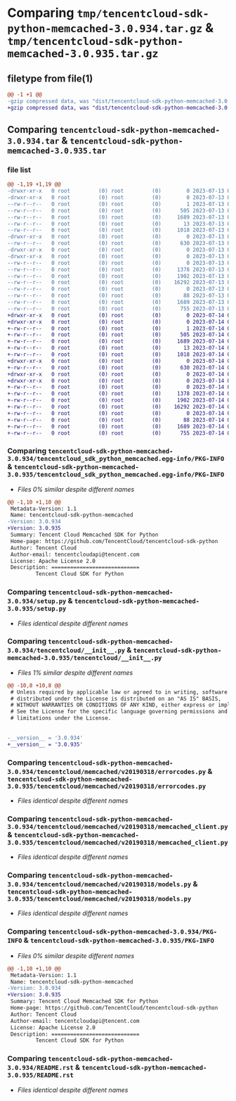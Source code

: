 # Comparing `tmp/tencentcloud-sdk-python-memcached-3.0.934.tar.gz` & `tmp/tencentcloud-sdk-python-memcached-3.0.935.tar.gz`

## filetype from file(1)

```diff
@@ -1 +1 @@
-gzip compressed data, was "dist/tencentcloud-sdk-python-memcached-3.0.934.tar", last modified: Thu Jul 13 00:25:57 2023, max compression
+gzip compressed data, was "dist/tencentcloud-sdk-python-memcached-3.0.935.tar", last modified: Fri Jul 14 00:34:06 2023, max compression
```

## Comparing `tencentcloud-sdk-python-memcached-3.0.934.tar` & `tencentcloud-sdk-python-memcached-3.0.935.tar`

### file list

```diff
@@ -1,19 +1,19 @@
-drwxr-xr-x   0 root         (0) root         (0)        0 2023-07-13 00:25:57.000000 tencentcloud-sdk-python-memcached-3.0.934/
-drwxr-xr-x   0 root         (0) root         (0)        0 2023-07-13 00:25:57.000000 tencentcloud-sdk-python-memcached-3.0.934/tencentcloud_sdk_python_memcached.egg-info/
--rw-r--r--   0 root         (0) root         (0)        1 2023-07-13 00:25:57.000000 tencentcloud-sdk-python-memcached-3.0.934/tencentcloud_sdk_python_memcached.egg-info/dependency_links.txt
--rw-r--r--   0 root         (0) root         (0)      505 2023-07-13 00:25:57.000000 tencentcloud-sdk-python-memcached-3.0.934/tencentcloud_sdk_python_memcached.egg-info/SOURCES.txt
--rw-r--r--   0 root         (0) root         (0)     1689 2023-07-13 00:25:57.000000 tencentcloud-sdk-python-memcached-3.0.934/tencentcloud_sdk_python_memcached.egg-info/PKG-INFO
--rw-r--r--   0 root         (0) root         (0)       13 2023-07-13 00:25:57.000000 tencentcloud-sdk-python-memcached-3.0.934/tencentcloud_sdk_python_memcached.egg-info/top_level.txt
--rw-r--r--   0 root         (0) root         (0)     1018 2023-07-13 00:25:57.000000 tencentcloud-sdk-python-memcached-3.0.934/setup.py
-drwxr-xr-x   0 root         (0) root         (0)        0 2023-07-13 00:25:57.000000 tencentcloud-sdk-python-memcached-3.0.934/tencentcloud/
--rw-r--r--   0 root         (0) root         (0)      630 2023-07-13 00:25:57.000000 tencentcloud-sdk-python-memcached-3.0.934/tencentcloud/__init__.py
-drwxr-xr-x   0 root         (0) root         (0)        0 2023-07-13 00:25:57.000000 tencentcloud-sdk-python-memcached-3.0.934/tencentcloud/memcached/
-drwxr-xr-x   0 root         (0) root         (0)        0 2023-07-13 00:25:57.000000 tencentcloud-sdk-python-memcached-3.0.934/tencentcloud/memcached/v20190318/
--rw-r--r--   0 root         (0) root         (0)        0 2023-07-13 00:25:57.000000 tencentcloud-sdk-python-memcached-3.0.934/tencentcloud/memcached/v20190318/__init__.py
--rw-r--r--   0 root         (0) root         (0)     1378 2023-07-13 00:25:57.000000 tencentcloud-sdk-python-memcached-3.0.934/tencentcloud/memcached/v20190318/errorcodes.py
--rw-r--r--   0 root         (0) root         (0)     1902 2023-07-13 00:25:57.000000 tencentcloud-sdk-python-memcached-3.0.934/tencentcloud/memcached/v20190318/memcached_client.py
--rw-r--r--   0 root         (0) root         (0)    16292 2023-07-13 00:25:57.000000 tencentcloud-sdk-python-memcached-3.0.934/tencentcloud/memcached/v20190318/models.py
--rw-r--r--   0 root         (0) root         (0)        0 2023-07-13 00:25:57.000000 tencentcloud-sdk-python-memcached-3.0.934/tencentcloud/memcached/__init__.py
--rw-r--r--   0 root         (0) root         (0)       88 2023-07-13 00:25:57.000000 tencentcloud-sdk-python-memcached-3.0.934/setup.cfg
--rw-r--r--   0 root         (0) root         (0)     1689 2023-07-13 00:25:57.000000 tencentcloud-sdk-python-memcached-3.0.934/PKG-INFO
--rw-r--r--   0 root         (0) root         (0)      755 2023-07-13 00:25:57.000000 tencentcloud-sdk-python-memcached-3.0.934/README.rst
+drwxr-xr-x   0 root         (0) root         (0)        0 2023-07-14 00:34:06.000000 tencentcloud-sdk-python-memcached-3.0.935/
+drwxr-xr-x   0 root         (0) root         (0)        0 2023-07-14 00:34:06.000000 tencentcloud-sdk-python-memcached-3.0.935/tencentcloud_sdk_python_memcached.egg-info/
+-rw-r--r--   0 root         (0) root         (0)        1 2023-07-14 00:34:06.000000 tencentcloud-sdk-python-memcached-3.0.935/tencentcloud_sdk_python_memcached.egg-info/dependency_links.txt
+-rw-r--r--   0 root         (0) root         (0)      505 2023-07-14 00:34:06.000000 tencentcloud-sdk-python-memcached-3.0.935/tencentcloud_sdk_python_memcached.egg-info/SOURCES.txt
+-rw-r--r--   0 root         (0) root         (0)     1689 2023-07-14 00:34:06.000000 tencentcloud-sdk-python-memcached-3.0.935/tencentcloud_sdk_python_memcached.egg-info/PKG-INFO
+-rw-r--r--   0 root         (0) root         (0)       13 2023-07-14 00:34:06.000000 tencentcloud-sdk-python-memcached-3.0.935/tencentcloud_sdk_python_memcached.egg-info/top_level.txt
+-rw-r--r--   0 root         (0) root         (0)     1018 2023-07-14 00:34:06.000000 tencentcloud-sdk-python-memcached-3.0.935/setup.py
+drwxr-xr-x   0 root         (0) root         (0)        0 2023-07-14 00:34:06.000000 tencentcloud-sdk-python-memcached-3.0.935/tencentcloud/
+-rw-r--r--   0 root         (0) root         (0)      630 2023-07-14 00:34:06.000000 tencentcloud-sdk-python-memcached-3.0.935/tencentcloud/__init__.py
+drwxr-xr-x   0 root         (0) root         (0)        0 2023-07-14 00:34:06.000000 tencentcloud-sdk-python-memcached-3.0.935/tencentcloud/memcached/
+drwxr-xr-x   0 root         (0) root         (0)        0 2023-07-14 00:34:06.000000 tencentcloud-sdk-python-memcached-3.0.935/tencentcloud/memcached/v20190318/
+-rw-r--r--   0 root         (0) root         (0)        0 2023-07-14 00:34:06.000000 tencentcloud-sdk-python-memcached-3.0.935/tencentcloud/memcached/v20190318/__init__.py
+-rw-r--r--   0 root         (0) root         (0)     1378 2023-07-14 00:34:06.000000 tencentcloud-sdk-python-memcached-3.0.935/tencentcloud/memcached/v20190318/errorcodes.py
+-rw-r--r--   0 root         (0) root         (0)     1902 2023-07-14 00:34:06.000000 tencentcloud-sdk-python-memcached-3.0.935/tencentcloud/memcached/v20190318/memcached_client.py
+-rw-r--r--   0 root         (0) root         (0)    16292 2023-07-14 00:34:06.000000 tencentcloud-sdk-python-memcached-3.0.935/tencentcloud/memcached/v20190318/models.py
+-rw-r--r--   0 root         (0) root         (0)        0 2023-07-14 00:34:06.000000 tencentcloud-sdk-python-memcached-3.0.935/tencentcloud/memcached/__init__.py
+-rw-r--r--   0 root         (0) root         (0)       88 2023-07-14 00:34:06.000000 tencentcloud-sdk-python-memcached-3.0.935/setup.cfg
+-rw-r--r--   0 root         (0) root         (0)     1689 2023-07-14 00:34:06.000000 tencentcloud-sdk-python-memcached-3.0.935/PKG-INFO
+-rw-r--r--   0 root         (0) root         (0)      755 2023-07-14 00:34:06.000000 tencentcloud-sdk-python-memcached-3.0.935/README.rst
```

### Comparing `tencentcloud-sdk-python-memcached-3.0.934/tencentcloud_sdk_python_memcached.egg-info/PKG-INFO` & `tencentcloud-sdk-python-memcached-3.0.935/tencentcloud_sdk_python_memcached.egg-info/PKG-INFO`

 * *Files 0% similar despite different names*

```diff
@@ -1,10 +1,10 @@
 Metadata-Version: 1.1
 Name: tencentcloud-sdk-python-memcached
-Version: 3.0.934
+Version: 3.0.935
 Summary: Tencent Cloud Memcached SDK for Python
 Home-page: https://github.com/TencentCloud/tencentcloud-sdk-python
 Author: Tencent Cloud
 Author-email: tencentcloudapi@tencent.com
 License: Apache License 2.0
 Description: ============================
         Tencent Cloud SDK for Python
```

### Comparing `tencentcloud-sdk-python-memcached-3.0.934/setup.py` & `tencentcloud-sdk-python-memcached-3.0.935/setup.py`

 * *Files identical despite different names*

### Comparing `tencentcloud-sdk-python-memcached-3.0.934/tencentcloud/__init__.py` & `tencentcloud-sdk-python-memcached-3.0.935/tencentcloud/__init__.py`

 * *Files 1% similar despite different names*

```diff
@@ -10,8 +10,8 @@
 # Unless required by applicable law or agreed to in writing, software
 # distributed under the License is distributed on an "AS IS" BASIS,
 # WITHOUT WARRANTIES OR CONDITIONS OF ANY KIND, either express or implied.
 # See the License for the specific language governing permissions and
 # limitations under the License.
 
 
-__version__ = '3.0.934'
+__version__ = '3.0.935'
```

### Comparing `tencentcloud-sdk-python-memcached-3.0.934/tencentcloud/memcached/v20190318/errorcodes.py` & `tencentcloud-sdk-python-memcached-3.0.935/tencentcloud/memcached/v20190318/errorcodes.py`

 * *Files identical despite different names*

### Comparing `tencentcloud-sdk-python-memcached-3.0.934/tencentcloud/memcached/v20190318/memcached_client.py` & `tencentcloud-sdk-python-memcached-3.0.935/tencentcloud/memcached/v20190318/memcached_client.py`

 * *Files identical despite different names*

### Comparing `tencentcloud-sdk-python-memcached-3.0.934/tencentcloud/memcached/v20190318/models.py` & `tencentcloud-sdk-python-memcached-3.0.935/tencentcloud/memcached/v20190318/models.py`

 * *Files identical despite different names*

### Comparing `tencentcloud-sdk-python-memcached-3.0.934/PKG-INFO` & `tencentcloud-sdk-python-memcached-3.0.935/PKG-INFO`

 * *Files 0% similar despite different names*

```diff
@@ -1,10 +1,10 @@
 Metadata-Version: 1.1
 Name: tencentcloud-sdk-python-memcached
-Version: 3.0.934
+Version: 3.0.935
 Summary: Tencent Cloud Memcached SDK for Python
 Home-page: https://github.com/TencentCloud/tencentcloud-sdk-python
 Author: Tencent Cloud
 Author-email: tencentcloudapi@tencent.com
 License: Apache License 2.0
 Description: ============================
         Tencent Cloud SDK for Python
```

### Comparing `tencentcloud-sdk-python-memcached-3.0.934/README.rst` & `tencentcloud-sdk-python-memcached-3.0.935/README.rst`

 * *Files identical despite different names*

